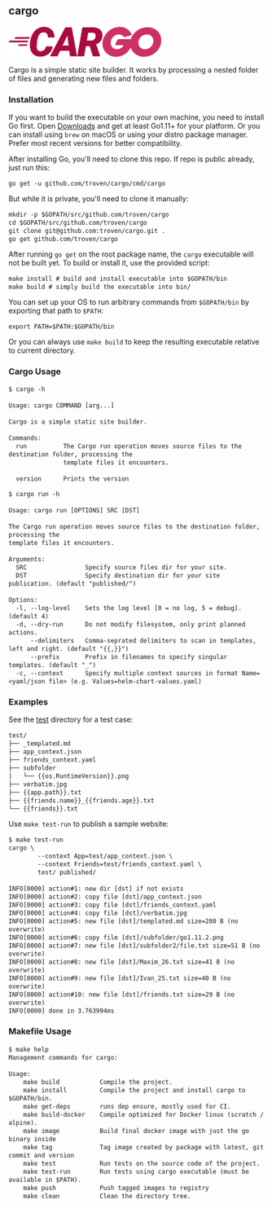 ## cargo

<img src="docs/cargo.png" width="300px" />

Cargo is a simple static site builder. It works by processing a nested folder of files and generating new files and folders.

### Installation

If you want to build the executable on your own machine, you need to install Go first. Open [Downloads](https://golang.org/dl/) and get at least Go1.11+ for your platform. Or you can install using `brew` on macOS or using your distro package manager. Prefer most recent versions for better compatibility.

After installing Go, you'll need to clone this repo. If repo is public already, just run this:

```
go get -u github.com/troven/cargo/cmd/cargo
```

But while it is private, you'll need to clone it manually:

```
mkdir -p $GOPATH/src/github.com/troven/cargo
cd $GOPATH/src/github.com/troven/cargo
git clone git@github.com:troven/cargo.git .
go get github.com/troven/cargo
```

After running `go get` on the root package name, the `cargo` executable will not be built yet. To build or install it, use the provided script:

```
make install # build and install executable into $GOPATH/bin
make build # simply build the executable into bin/
```

You can set up your OS to run arbitrary commands from `$GOPATH/bin` by exporting that path to `$PATH`:
```
export PATH=$PATH:$GOPATH/bin
```

Or you can always use `make build` to keep the resulting executable relative to current directory. 

### Cargo Usage

```
$ cargo -h

Usage: cargo COMMAND [arg...]

Cargo is a simple static site builder.

Commands:
  run          The Cargo run operation moves source files to the destination folder, processing the
               template files it encounters.

  version      Prints the version
```

```
$ cargo run -h

Usage: cargo run [OPTIONS] SRC [DST]

The Cargo run operation moves source files to the destination folder, processing the
template files it encounters.

Arguments:
  SRC                Specify source files dir for your site.
  DST                Specify destination dir for your site publication. (default "published/")

Options:
  -l, --log-level    Sets the log level [0 = no log, 5 = debug]. (default 4)
  -d, --dry-run      Do not modify filesystem, only print planned actions.
      --delimiters   Comma-seprated delimiters to scan in templates, left and right. (default "{{,}}")
      --prefix       Prefix in filenames to specify singular templates. (default "_")
  -c, --context      Specify multiple context sources in format Name=<yaml/json file> (e.g. Values=helm-chart-values.yaml)
```

### Examples

See the [test](/test) directory for a test case:

```
test/
├── _templated.md
├── app_context.json
├── friends_context.yaml
├── subfolder
│   └── {{os.RuntimeVersion}}.png
├── verbatim.jpg
├── {{app.path}}.txt
├── {{friends.name}}_{{friends.age}}.txt
└── {{friends}}.txt
```

Use `make test-run` to publish a sample website:

```
$ make test-run
cargo \
        --context App=test/app_context.json \
        --context Friends=test/friends_context.yaml \
        test/ published/

INFO[0000] action#1: new dir [dst] if not exists
INFO[0000] action#2: copy file [dst]/app_context.json
INFO[0000] action#3: copy file [dst]/friends_context.yaml
INFO[0000] action#4: copy file [dst]/verbatim.jpg
INFO[0000] action#5: new file [dst]/templated.md size=280 B (no overwrite)
INFO[0000] action#6: copy file [dst]/subfolder/go1.11.2.png
INFO[0000] action#7: new file [dst]/subfolder2/file.txt size=51 B (no overwrite)
INFO[0000] action#8: new file [dst]/Maxim_26.txt size=41 B (no overwrite)
INFO[0000] action#9: new file [dst]/Ivan_25.txt size=40 B (no overwrite)
INFO[0000] action#10: new file [dst]/friends.txt size=29 B (no overwrite)
INFO[0000] done in 3.763994ms
```

### Makefile Usage

```
$ make help
Management commands for cargo:

Usage:
    make build           Compile the project.
    make install         Compile the project and install cargo to $GOPATH/bin.
    make get-deps        runs dep ensure, mostly used for CI.
    make build-docker    Compile optimized for Docker linux (scratch / alpine).
    make image           Build final docker image with just the go binary inside
    make tag             Tag image created by package with latest, git commit and version
    make test            Run tests on the source code of the project.
    make test-run        Run tests using cargo executable (must be available in $PATH).
    make push            Push tagged images to registry
    make clean           Clean the directory tree.

```

